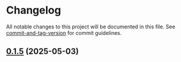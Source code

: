 # Changelog

All notable changes to this project will be documented in this file. See [commit-and-tag-version](https://github.com/absolute-version/commit-and-tag-version) for commit guidelines.

## [0.1.5](https://github.com/dennisadriaans/vue-chrts/compare/v0.1.6...v0.1.5) (2025-05-03)
